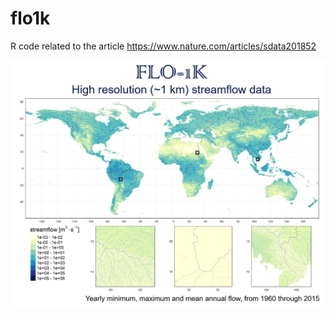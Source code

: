 # flo1k
R code related to the article https://www.nature.com/articles/sdata201852

![](flo1k_teaser.jpg)

